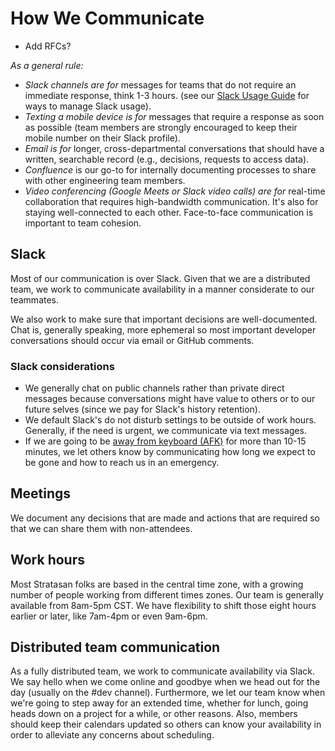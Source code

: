 # How We Communicate

- Add RFCs?

*As a general rule:*

- *Slack channels are for* messages for teams that do not require an immediate response, think 1-3 hours. (see
  our [Slack Usage Guide](https://docs.google.com/document/d/1a1713dQdCn-3_UYn4GGd4aPwOtJTtx2mlRu1cx7cyh8/edit)
  for ways to manage Slack usage).
- *Texting a mobile device is for* messages that require a response as soon as possible (team members are strongly
  encouraged to keep their mobile number on their Slack profile).
- *Email is for* longer, cross-departmental conversations that should have a written, searchable record (e.g.,
  decisions, requests to access data).
- *Confluence* is our go-to for internally documenting processes to share with other engineering team members.
- *Video conferencing (Google Meets or Slack video calls) are for*
  real-time collaboration that requires high-bandwidth communication. It's also for staying well-connected to each
  other. Face-to-face communication is important to team cohesion.

## Slack

Most of our communication is over Slack. Given that we are a distributed team, we work to communicate availability in a
manner considerate to our teammates.

We also work to make sure that important decisions are well-documented. Chat is, generally speaking, more ephemeral so
most important developer conversations should occur via email or GitHub comments.

### Slack considerations

- We generally chat on public channels rather than private direct messages because conversations might have value to
  others or to our future selves (since we pay for Slack's history retention).
- We default Slack's do not disturb settings to be outside of work hours. Generally, if the need is urgent, we
  communicate via text messages.
- If we are going to be [away from keyboard
  (AFK)](http://www.internetslang.com/AFK-meaning-definition.asp) for more than 10-15 minutes, we let others know by
  communicating how long we expect to be gone and how to reach us in an emergency.

## Meetings

We document any decisions that are made and actions that are required so that we can share them with non-attendees.

## Work hours

Most Stratasan folks are based in the central time zone, with a growing number of people working from different times
zones. Our team is generally available from 8am-5pm CST. We have flexibility to shift those eight hours earlier or
later, like 7am-4pm or even 9am-6pm.

## Distributed team communication

As a fully distributed team, we work to communicate availability via Slack. We say hello when we come online and goodbye
when we head out for the day (usually on the #dev channel). Furthermore, we let our team know when we're going to step
away for an extended time, whether for lunch, going heads down on a project for a while, or other reasons. Also, members
should keep their calendars updated so others can know your availability in order to alleviate any concerns about
scheduling.
